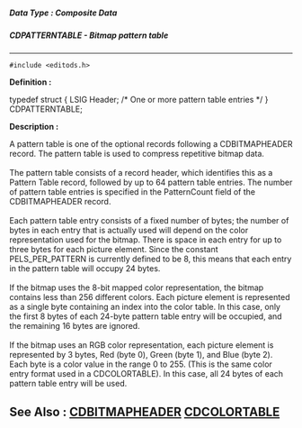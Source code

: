 ##### Data Type : Composite Data
##### CDPATTERNTABLE - Bitmap pattern table
---
```
#include <editods.h>
```

**Definition :**

typedef struct {
 LSIG Header;
 /* One or more pattern table entries */
} CDPATTERNTABLE;

**Description :**

A pattern table is one of the optional records following a CDBITMAPHEADER record.  The pattern table is used to compress repetitive bitmap data.<br>
<br>
The pattern table consists of a record header, which identifies this as a Pattern Table record, followed by up to 64 pattern table entries.  The number of pattern table entries is specified in the PatternCount field of the CDBITMAPHEADER record.<br>
<br>
Each pattern table entry consists of a fixed number of bytes;  the number of bytes in each entry that is actually used will depend on the color representation used for the bitmap.  There is space in each entry for up to three bytes for each picture element.  Since the constant PELS_PER_PATTERN is currently defined to be 8, this means that each entry in the pattern table will occupy 24 bytes.<br>
<br>
If the bitmap uses the 8-bit mapped color representation, the bitmap contains less than 256 different colors.  Each picture element is represented as a single byte containing an index into the color table.  In this case, only the first 8 bytes of each 24-byte pattern table entry will be occupied, and the remaining 16 bytes are ignored.<br>
<br>
If the bitmap uses an RGB color representation, each picture element is represented by 3 bytes, Red (byte 0), Green (byte 1), and Blue (byte 2).  Each byte is a color value in the range 0 to 255.  (This is the same color entry format used in a CDCOLORTABLE).  In this case, all 24 bytes of each pattern table entry will be used.


**See Also :**
[CDBITMAPHEADER](/domino-c-api-docs/reference/Data/CDBITMAPHEADER)
[CDCOLORTABLE](/domino-c-api-docs/reference/Data/CDCOLORTABLE)
---

